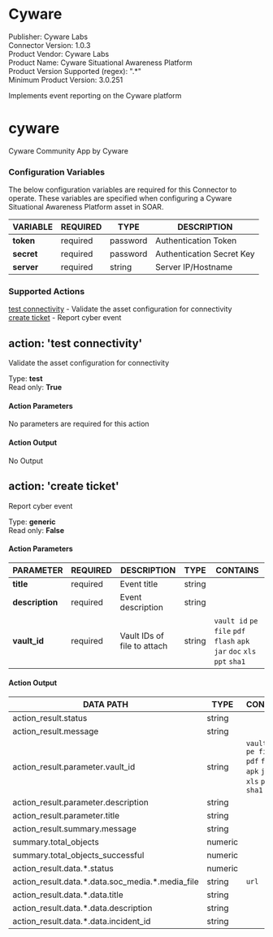 [comment]: # "Auto-generated SOAR connector documentation"
# Cyware

Publisher: Cyware Labs  
Connector Version: 1\.0\.3  
Product Vendor: Cyware Labs  
Product Name: Cyware Situational Awareness Platform  
Product Version Supported (regex): "\.\*"  
Minimum Product Version: 3\.0\.251  

Implements event reporting on the Cyware platform

# cyware
Cyware Community App by Cyware


### Configuration Variables
The below configuration variables are required for this Connector to operate.  These variables are specified when configuring a Cyware Situational Awareness Platform asset in SOAR.

VARIABLE | REQUIRED | TYPE | DESCRIPTION
-------- | -------- | ---- | -----------
**token** |  required  | password | Authentication Token
**secret** |  required  | password | Authentication Secret Key
**server** |  required  | string | Server IP/Hostname

### Supported Actions  
[test connectivity](#action-test-connectivity) - Validate the asset configuration for connectivity  
[create ticket](#action-create-ticket) - Report cyber event  

## action: 'test connectivity'
Validate the asset configuration for connectivity

Type: **test**  
Read only: **True**

#### Action Parameters
No parameters are required for this action

#### Action Output
No Output  

## action: 'create ticket'
Report cyber event

Type: **generic**  
Read only: **False**

#### Action Parameters
PARAMETER | REQUIRED | DESCRIPTION | TYPE | CONTAINS
--------- | -------- | ----------- | ---- | --------
**title** |  required  | Event title | string | 
**description** |  required  | Event description | string | 
**vault\_id** |  required  | Vault IDs of file to attach | string |  `vault id`  `pe file`  `pdf`  `flash`  `apk`  `jar`  `doc`  `xls`  `ppt`  `sha1` 

#### Action Output
DATA PATH | TYPE | CONTAINS
--------- | ---- | --------
action\_result\.status | string | 
action\_result\.message | string | 
action\_result\.parameter\.vault\_id | string |  `vault id`  `pe file`  `pdf`  `flash`  `apk`  `jar`  `doc`  `xls`  `ppt`  `sha1` 
action\_result\.parameter\.description | string | 
action\_result\.parameter\.title | string | 
action\_result\.summary\.message | string | 
summary\.total\_objects | numeric | 
summary\.total\_objects\_successful | numeric | 
action\_result\.data\.\*\.status | numeric | 
action\_result\.data\.\*\.data\.soc\_media\.\*\.media\_file | string |  `url` 
action\_result\.data\.\*\.data\.title | string | 
action\_result\.data\.\*\.data\.description | string | 
action\_result\.data\.\*\.data\.incident\_id | string | 